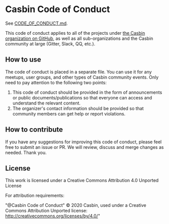 # Casbin Code of Conduct

See [CODE_OF_CONDUCT.md](./CODE_OF_CONDUCT.md).

This code of conduct applies to all of the projects under [the Casbin organization on GitHub](https://github.com/casbin), as well as all sub-organizations and the Casbin community at large (Gitter, Slack, QQ, etc.).

## How to use

The code of conduct is placed in a separate file. You can use it for any meetups, user groups, and other types of Casbin community events. Only need to pay attention to the following two points:

1. This code of conduct should be provided in the form of announcements or public documents/publications so that everyone can access and understand the relevant content.
2. The organizer's contact information should be provided so that community members can get help or report violations.

## How to contribute

If you have any suggestions for improving this code of conduct, please feel free to submit an issue or PR. We will review, discuss and merge changes as needed. Thank you.

## License

This work is licensed under a Creative Commons Attribution 4.0 Unported License

For attribution requirements:

"@Casbin Code of Conduct" © 2020 Casbin, used under a Creative Commons Attribution Unported license: http://creativecommons.org/licenses/by/4.0/"
